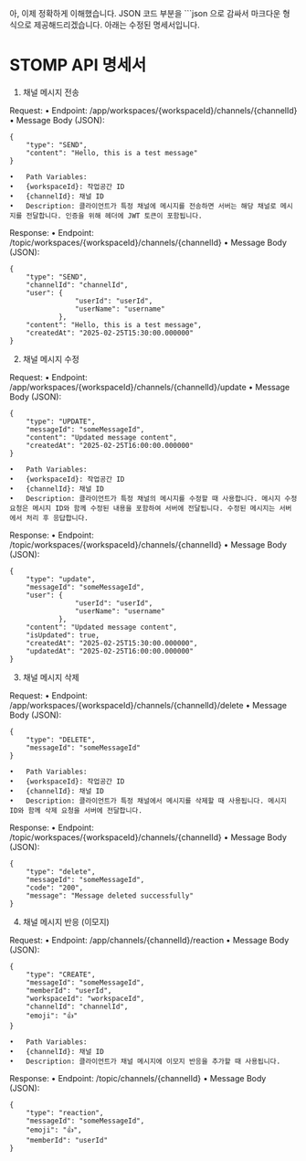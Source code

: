 아, 이제 정확하게 이해했습니다. JSON 코드 부분을 ```json 으로 감싸서 마크다운 형식으로 제공해드리겠습니다. 아래는 수정된 명세서입니다.

# STOMP API 명세서

1. 채널 메시지 전송

Request:
•	Endpoint: /app/workspaces/{workspaceId}/channels/{channelId}
•	Message Body (JSON):
```
{
    "type": "SEND",
    "content": "Hello, this is a test message"
}
```

	•	Path Variables:
	•	{workspaceId}: 작업공간 ID
	•	{channelId}: 채널 ID
	•	Description: 클라이언트가 특정 채널에 메시지를 전송하면 서버는 해당 채널로 메시지를 전달합니다. 인증을 위해 헤더에 JWT 토큰이 포함됩니다.

Response:
•	Endpoint: /topic/workspaces/{workspaceId}/channels/{channelId}
•	Message Body (JSON):
```
{
    "type": "SEND",
    "channelId": "channelId",
    "user": {
                "userId": "userId",
                "userName": "username"
            },
    "content": "Hello, this is a test message",
    "createdAt": "2025-02-25T15:30:00.000000"
}
```
2. 채널 메시지 수정

Request:
•	Endpoint: /app/workspaces/{workspaceId}/channels/{channelId}/update
•	Message Body (JSON):
```
{
    "type": "UPDATE",
    "messageId": "someMessageId",
    "content": "Updated message content",
    "createdAt": "2025-02-25T16:00:00.000000"
}
```

	•	Path Variables:
	•	{workspaceId}: 작업공간 ID
	•	{channelId}: 채널 ID
	•	Description: 클라이언트가 특정 채널의 메시지를 수정할 때 사용합니다. 메시지 수정 요청은 메시지 ID와 함께 수정된 내용을 포함하여 서버에 전달됩니다. 수정된 메시지는 서버에서 처리 후 응답합니다.

Response:
•	Endpoint: /topic/workspaces/{workspaceId}/channels/{channelId}
•	Message Body (JSON):
```
{
    "type": "update",
    "messageId": "someMessageId",
    "user": {
                "userId": "userId",
                "userName": "username"
            },
    "content": "Updated message content",
    "isUpdated": true,
    "createdAt": "2025-02-25T15:30:00.000000",
    "updatedAt": "2025-02-25T16:00:00.000000"
}
```
3. 채널 메시지 삭제

Request:
•	Endpoint: /app/workspaces/{workspaceId}/channels/{channelId}/delete
•	Message Body (JSON):
```
{
    "type": "DELETE",
    "messageId": "someMessageId"
}
```

	•	Path Variables:
	•	{workspaceId}: 작업공간 ID
	•	{channelId}: 채널 ID
	•	Description: 클라이언트가 특정 채널에서 메시지를 삭제할 때 사용됩니다. 메시지 ID와 함께 삭제 요청을 서버에 전달합니다.

Response:
•	Endpoint: /topic/workspaces/{workspaceId}/channels/{channelId}
•	Message Body (JSON):
```
{
    "type": "delete",
    "messageId": "someMessageId",
    "code": "200",
    "message": "Message deleted successfully"
}
```
4. 채널 메시지 반응 (이모지)

Request:
•	Endpoint: /app/channels/{channelId}/reaction
•	Message Body (JSON):
```
{
    "type": "CREATE",
    "messageId": "someMessageId",
    "memberId": "userId",
    "workspaceId": "workspaceId",
    "channelId": "channelId",
    "emoji": "👍"
}
```

	•	Path Variables:
	•	{channelId}: 채널 ID
	•	Description: 클라이언트가 채널 메시지에 이모지 반응을 추가할 때 사용됩니다.

Response:
•	Endpoint: /topic/channels/{channelId}
•	Message Body (JSON):
```
{
    "type": "reaction",
    "messageId": "someMessageId",
    "emoji": "👍",
    "memberId": "userId"
}
```